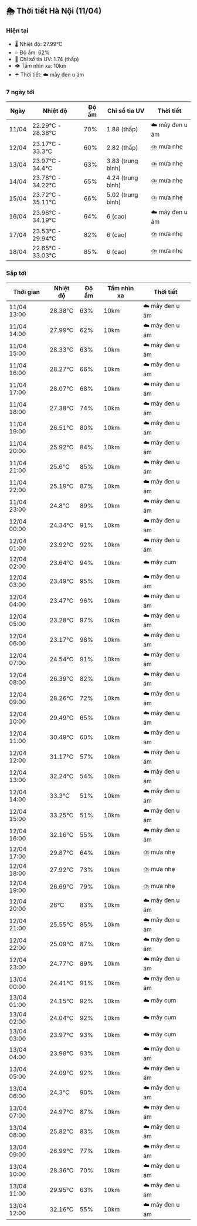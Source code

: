 ## 🌦️ Thời tiết Hà Nội (11/04)

### Hiện tại

- 🌡️ Nhiệt độ: 27.99℃
- 💦 Độ ẩm: 62%
- 🌟 Chỉ số tia UV: 1.74 (thấp)
- 👁️ Tầm nhìn xa: 10km
- ☂️ Thời tiết: ☁️ mây đen u ám

### 7 ngày tới

| Ngày | Nhiệt độ | Độ ẩm | Chỉ số tia UV | Thời tiết |
| --- | --- | --- | --- | --- |
| 11/04 | 22.29℃ - 28.38℃ | 70% | 1.88 (thấp) | ☁️ mây đen u ám |
| 12/04 | 23.17℃ - 33.3℃ | 60% | 2.82 (thấp) | ⛈️ mưa nhẹ |
| 13/04 | 23.97℃ - 34.4℃ | 63% | 3.83 (trung bình) | ⛈️ mưa nhẹ |
| 14/04 | 23.78℃ - 34.22℃ | 65% | 4.24 (trung bình) | ⛈️ mưa nhẹ |
| 15/04 | 23.72℃ - 35.11℃ | 66% | 5.02 (trung bình) | ⛈️ mưa nhẹ |
| 16/04 | 23.96℃ - 34.19℃ | 64% | 6 (cao) | ☁️ mây đen u ám |
| 17/04 | 23.53℃ - 29.94℃ | 82% | 6 (cao) | ⛈️ mưa nhẹ |
| 18/04 | 22.65℃ - 33.03℃ | 85% | 6 (cao) | ⛈️ mưa nhẹ |

### Sắp tới

| Thời gian | Nhiệt độ | Độ ẩm | Tầm nhìn xa | Thời tiết |
| --- | --- | --- | --- | --- |
| 11/04 13:00 | 28.38℃ | 63% | 10km | ☁️ mây đen u ám |
| 11/04 14:00 | 27.99℃ | 62% | 10km | ☁️ mây đen u ám |
| 11/04 15:00 | 28.33℃ | 63% | 10km | ☁️ mây đen u ám |
| 11/04 16:00 | 28.27℃ | 66% | 10km | ☁️ mây đen u ám |
| 11/04 17:00 | 28.07℃ | 68% | 10km | ☁️ mây đen u ám |
| 11/04 18:00 | 27.38℃ | 74% | 10km | ☁️ mây đen u ám |
| 11/04 19:00 | 26.51℃ | 80% | 10km | ☁️ mây đen u ám |
| 11/04 20:00 | 25.92℃ | 84% | 10km | ☁️ mây đen u ám |
| 11/04 21:00 | 25.6℃ | 85% | 10km | ☁️ mây đen u ám |
| 11/04 22:00 | 25.19℃ | 87% | 10km | ☁️ mây đen u ám |
| 11/04 23:00 | 24.8℃ | 89% | 10km | ☁️ mây đen u ám |
| 12/04 00:00 | 24.34℃ | 91% | 10km | ☁️ mây đen u ám |
| 12/04 01:00 | 23.92℃ | 92% | 10km | ☁️ mây đen u ám |
| 12/04 02:00 | 23.64℃ | 94% | 10km | ☁️ mây cụm |
| 12/04 03:00 | 23.49℃ | 95% | 10km | ☁️ mây đen u ám |
| 12/04 04:00 | 23.47℃ | 96% | 10km | ☁️ mây đen u ám |
| 12/04 05:00 | 23.28℃ | 97% | 10km | ☁️ mây đen u ám |
| 12/04 06:00 | 23.17℃ | 98% | 10km | ☁️ mây đen u ám |
| 12/04 07:00 | 24.54℃ | 91% | 10km | ☁️ mây đen u ám |
| 12/04 08:00 | 26.39℃ | 82% | 10km | ☁️ mây đen u ám |
| 12/04 09:00 | 28.26℃ | 72% | 10km | ☁️ mây đen u ám |
| 12/04 10:00 | 29.49℃ | 65% | 10km | ☁️ mây đen u ám |
| 12/04 11:00 | 30.49℃ | 60% | 10km | ☁️ mây đen u ám |
| 12/04 12:00 | 31.17℃ | 57% | 10km | ☁️ mây đen u ám |
| 12/04 13:00 | 32.24℃ | 54% | 10km | ☁️ mây đen u ám |
| 12/04 14:00 | 33.3℃ | 51% | 10km | ☁️ mây đen u ám |
| 12/04 15:00 | 33.25℃ | 51% | 10km | ☁️ mây đen u ám |
| 12/04 16:00 | 32.16℃ | 55% | 10km | ☁️ mây đen u ám |
| 12/04 17:00 | 29.87℃ | 64% | 10km | ⛈️ mưa nhẹ |
| 12/04 18:00 | 27.92℃ | 73% | 10km | ⛈️ mưa nhẹ |
| 12/04 19:00 | 26.69℃ | 79% | 10km | ⛈️ mưa nhẹ |
| 12/04 20:00 | 26℃ | 83% | 10km | ☁️ mây đen u ám |
| 12/04 21:00 | 25.55℃ | 85% | 10km | ☁️ mây đen u ám |
| 12/04 22:00 | 25.09℃ | 87% | 10km | ☁️ mây đen u ám |
| 12/04 23:00 | 24.77℃ | 89% | 10km | ☁️ mây đen u ám |
| 13/04 00:00 | 24.41℃ | 91% | 10km | ☁️ mây đen u ám |
| 13/04 01:00 | 24.15℃ | 92% | 10km | ☁️ mây cụm |
| 13/04 02:00 | 24.04℃ | 92% | 10km | ☁️ mây cụm |
| 13/04 03:00 | 23.97℃ | 93% | 10km | ☁️ mây cụm |
| 13/04 04:00 | 23.98℃ | 93% | 10km | ☁️ mây đen u ám |
| 13/04 05:00 | 24.09℃ | 92% | 10km | ☁️ mây đen u ám |
| 13/04 06:00 | 24.3℃ | 90% | 10km | ☁️ mây đen u ám |
| 13/04 07:00 | 24.97℃ | 87% | 10km | ☁️ mây đen u ám |
| 13/04 08:00 | 25.82℃ | 83% | 10km | ☁️ mây đen u ám |
| 13/04 09:00 | 26.99℃ | 77% | 10km | ☁️ mây đen u ám |
| 13/04 10:00 | 28.36℃ | 70% | 10km | ☁️ mây đen u ám |
| 13/04 11:00 | 29.95℃ | 63% | 10km | ☁️ mây đen u ám |
| 13/04 12:00 | 32.16℃ | 55% | 10km | ☁️ mây đen u ám |
